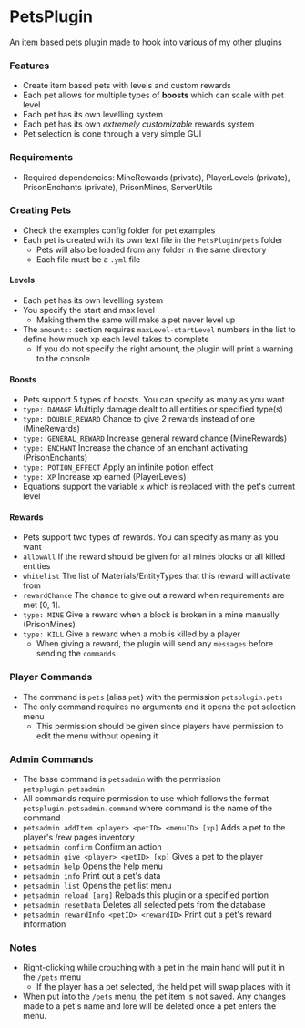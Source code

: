# PetsPlugin
An item based pets plugin made to hook into various of my other plugins

### Features
- Create item based pets with levels and custom rewards
- Each pet allows for multiple types of **boosts** which can scale with pet level
- Each pet has its own levelling system
- Each pet has its own *extremely customizable* rewards system
- Pet selection is done through a very simple GUI

### Requirements
- Required dependencies: MineRewards (private), PlayerLevels (private), PrisonEnchants (private), PrisonMines, ServerUtils

### Creating Pets
- Check the examples config folder for pet examples
- Each pet is created with its own text file in the `PetsPlugin/pets` folder
  - Pets will also be loaded from any folder in the same directory
  - Each file must be a `.yml` file
#### Levels
- Each pet has its own levelling system
- You specify the start and max level
  - Making them the same will make a pet never level up
- The `amounts:` section requires `maxLevel-startLevel` numbers in the list to define how much xp each level takes to complete
  - If you do not specify the right amount, the plugin will print a warning to the console
#### Boosts
- Pets support 5 types of boosts. You can specify as many as you want
- `type: DAMAGE` Multiply damage dealt to all entities or specified type(s)
- `type: DOUBLE_REWARD` Chance to give 2 rewards instead of one (MineRewards)
- `type: GENERAL_REWARD` Increase general reward chance (MineRewards)
- `type: ENCHANT` Increase the chance of an enchant activating (PrisonEnchants)
- `type: POTION_EFFECT` Apply an infinite potion effect
- `type: XP` Increase xp earned (PlayerLevels)
- Equations support the variable `x` which is replaced with the pet's current level
#### Rewards
- Pets support two types of rewards. You can specify as many as you want
- `allowAll` If the reward should be given for all mines blocks or all killed entities
- `whitelist` The list of Materials/EntityTypes that this reward will activate from
- `rewardChance` The chance to give out a reward when requirements are met [0, 1].
- `type: MINE` Give a reward when a block is broken in a mine manually (PrisonMines)
- `type: KILL` Give a reward when a mob is killed by a player
  - When giving a reward, the plugin will send any `messages` before sending the `commands`

### Player Commands
- The command is `pets` (alias `pet`) with the permission `petsplugin.pets`
- The only command requires no arguments and it opens the pet selection menu
  - This permission should be given since players have permission to edit the menu without opening it

### Admin Commands
- The base command is `petsadmin` with the permission `petsplugin.petsadmin`
- All commands require permission to use which follows the format `petsplugin.petsadmin.command` where command is the name of the command
- `petsadmin addItem <player> <petID> <menuID> [xp]` Adds a pet to the player's /rew pages inventory
- `petsadmin confirm` Confirm an action
- `petsadmin give <player> <petID> [xp]` Gives a pet to the player
- `petsadmin help` Opens the help menu
- `petsadmin info` Print out a pet's data
- `petsadmin list` Opens the pet list menu
- `petsadmin reload [arg]` Reloads this plugin or a specified portion
- `petsadmin resetData` Deletes all selected pets from the database
- `petsadmin rewardInfo <petID> <rewardID>` Print out a pet's reward information

### Notes
- Right-clicking while crouching with a pet in the main hand will put it in the `/pets` menu
  - If the player has a pet selected, the held pet will swap places with it
- When put into the `/pets` menu, the pet item is not saved. Any changes made to a pet's name and lore will be deleted once a pet enters the menu.